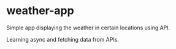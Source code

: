 # weather-app  

Simple app displaying the weather in certain locations using API.  

Learning async and fetching data from APIs.